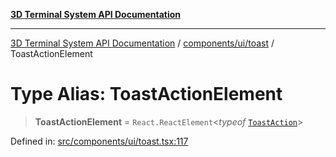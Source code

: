 [**3D Terminal System API Documentation**](../../../../README.md)

***

[3D Terminal System API Documentation](../../../../README.md) / [components/ui/toast](../README.md) / ToastActionElement

# Type Alias: ToastActionElement

> **ToastActionElement** = `React.ReactElement`\<*typeof* [`ToastAction`](../variables/ToastAction.md)\>

Defined in: [src/components/ui/toast.tsx:117](https://github.com/Dicommunitas/ThreeJS_Terminal_3D/blob/31531b560b5bf5acf587cf3f1c2c703355c09988/src/components/ui/toast.tsx#L117)
